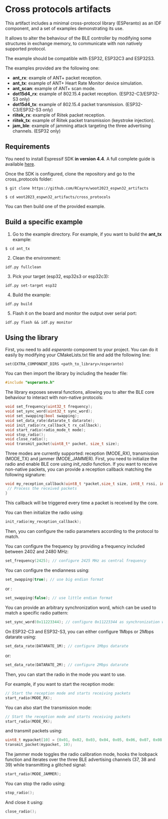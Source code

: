 # Cross protocols artifacts

This artifact includes a minimal cross-protocol library (ESPeranto) as an IDF component, and a set of examples demonstrating its use.

It allows to alter the behaviour of the BLE controller by modifying some structures in exchange memory, to communicate with non natively supported protocol.

The example should be compatible with ESP32, ESP32C3 and ESP32S3.


The examples provided are the following one:

  * **ant_rx**: example of ANT+ packet reception.
  * **ant_tx**: example of ANT+ Heart Rate Monitor device simulation.
  * **ant_scan**: example of ANT+ scan mode.
  * **dot15d4_rx**: example of 802.15.4 packet reception. (ESP32-C3/ESP32-S3 only)
  * **dot15d4_tx**: example of 802.15.4 packet transmission. (ESP32-C3/ESP32-S3 only)
  * **riitek_rx**: example of Riitek packet reception.
  * **riitek_tx**: example of Riitek packet transmission (keystroke injection).
  * **jam_ble**: example of jamming attack targeting the three advertising channels. (ESP32 only)

## Requirements

You need to install Espressif SDK **in version 4.4**. A full complete guide is available [here](https://docs.espressif.com/projects/esp-idf/en/v4.4/esp32/get-started/index.html). 

Once the SDK is configured, clone the repository and go to the cross_protocols folder:

```
$ git clone https://github.com/RCayre/woot2023_espwn32_artifacts

$ cd woot2023_espwn32_artifacts/cross_protocols
```

You can then build one of the provided example.

## Build a specific example

1. Go to the example directory. For example, if you want to build the **ant\_tx** example:

`
$ cd ant_tx
`

2. Clean the environment:

`
idf.py fullclean
`

3. Pick your target (esp32, esp32s3 or esp32c3):

`
idf.py set-target esp32
`

4. Build the example:

`
idf.py build
`

5. Flash it on the board and monitor the output over serial port:

`
idf.py flash && idf.py monitor
`

## Using the library

First, you need to add *esperanto* component to your project. 
You can do it easily by modifying your CMakeLists.txt file and add the following line:

```
set(EXTRA_COMPONENT_DIRS <path_to_library>/esperanto)
```


You can then import the library by including the header file:

```c
#include "esperanto.h"
```

The library exposes several functions, allowing you to alter the BLE core behaviour to interact with non-native protocols:

```c
void set_frequency(uint32_t frequency);
void set_sync_word(uint32_t sync_word);
void set_swapping(bool swapping);
void set_data_rate(datarate_t datarate);
void init_radio(rx_callback_t rx_callback);
void start_radio(radio_mode_t mode);
void stop_radio();
void close_radio();
void transmit_packet(uint8_t* packet, size_t size);
```

Three modes are currently supported: reception (MODE_RX), transmission (MODE_TX) and jammer (MODE_JAMMER).
First, you need to initialize the radio and enable BLE core using *init_radio* function. If you want to receive non-native packets, you can provide a reception callback matching the following signature:

```c
void my_reception_callback(uint8_t *packet,size_t size, int8_t rssi, int frequency) {
 // Process the received packets
}
```
This callback will be triggered every time a packet is received by the core.

You can then initialize the radio using:

```c
init_radio(my_reception_callback);
```

Then, you can configure the radio parameters according to the protocol to match. 

You can configure the frequency by providing a frequency included between 2402 and 2480 MHz:

```c
set_frequency(2425); // configure 2425 MHz as central frequency
```

You can configure the endianness using:

```c
set_swapping(true); // use big endian format
```

or :

```c
set_swapping(false); // use little endian format
```

You can provide an arbitrary synchronization word, which can be used to match a specific radio pattern:

```c
set_sync_word(0x11223344); // configure 0x11223344 as synchronization word
```

On ESP32-C3 and ESP32-S3, you can either configure 1Mbps or 2Mbps datarate using:

```c
set_data_rate(DATARATE_1M); // configure 1Mbps datarate
```

or:

```c
set_data_rate(DATARATE_2M); // configure 2Mbps datarate
```

Then, you can start the radio in the mode you want to use.

For example, if you want to start the reception mode:

```c
// Start the reception mode and starts receiving packets
start_radio(MODE_RX);
```

You can also start the transmission mode:

```c
// Start the reception mode and starts receiving packets
start_radio(MODE_RX);
```

and transmit packets using:
```c
uint8_t mypacket[10] = {0x01, 0x02, 0x03, 0x04, 0x05, 0x06, 0x07, 0x08, 0x09, 0x0a};
transmit_packet(mypacket, 10);
```

The jammer mode toggles the radio calibration mode, hooks the loobpack function and iterates over the three BLE advertising channels (37, 38 and 39) while transmitting a glitched signal:

```c
start_radio(MODE_JAMMER);
```

You can stop the radio using:

```c
stop_radio();
```

And close it using:

```c
close_radio();
```

